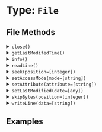 [comment]: # (Note: This documentation is generated dynamically in the build process.  To modify the contents, change the javadoc on the type class, itself)

# Type: `File`



## File Methods

<details>
<summary><code>close()</code></summary>
<p>Closes either the read or write stream
</p></details>
<details>
<summary><code>getLastModifedTime()</code></summary>
<p>Retrieves the last modified time of a file
</p></details>
<details>
<summary><code>info()</code></summary>
<p>Returns a struct of file information.

Different values are returned for FileInfo and GetFileInfo
</p></details>
<details>
<summary><code>readLine()</code></summary>
<p>Returns the next line from the file object stream
</p></details>
<details>
<summary><code>seek(position=[integer])</code></summary>
<p>Moves the buffer cursor position forward the number of characters specified by the position argument
</p></details>
<details>
<summary><code>setAccessMode(mode=[string])</code></summary>
<p>Sets the Posix permissions on a file
</p></details>
<details>
<summary><code>setAttribute(attribute=[string])</code></summary>
<p>Sets a file access attribute
</p></details>
<details>
<summary><code>setLastModified(date=[any])</code></summary>
<p>Sets the last modified time of a file
</p></details>
<details>
<summary><code>skipBytes(position=[integer])</code></summary>
<p>Moves the buffer cursor position forward the number of characters specified by the position argument
</p></details>
<details>
<summary><code>writeLine(data=[string])</code></summary>
<p>Writes a line of data to a file
</p></details>


## Examples
